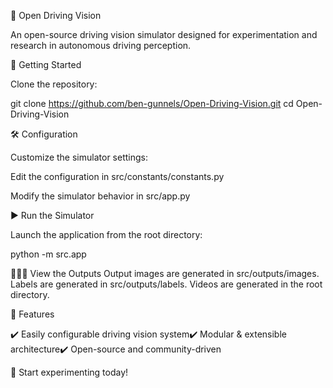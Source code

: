 🚗 Open Driving Vision

An open-source driving vision simulator designed for experimentation and research in autonomous driving perception.

🚀 Getting Started

Clone the repository:

git clone https://github.com/ben-gunnels/Open-Driving-Vision.git
cd Open-Driving-Vision

🛠 Configuration

Customize the simulator settings:

Edit the configuration in src/constants/constants.py

Modify the simulator behavior in src/app.py

▶️ Run the Simulator

Launch the application from the root directory:

python -m src.app

👀🔭🥽 View the Outputs
Output images are generated in src/outputs/images.
Labels are generated in src/outputs/labels.
Videos are generated in the root directory. 

🎯 Features

✔️ Easily configurable driving vision system✔️ Modular & extensible architecture✔️ Open-source and community-driven

🚀 Start experimenting today!
